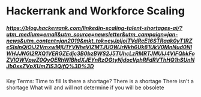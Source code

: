 # Hackerrank and Workforce Scaling
##### https://blog.hackerrank.com/linkedin-scaling-talent-shortages-ai/?utm_medium=email&utm_source=newsletter&utm_campaign=jan-news&utm_content=jan2019&mkt_tok=eyJpIjoiTVdReE16STRaak0yT1RZeSIsInQiOiJ2VmxwMjU1YVNheVlZMTJUOWJrNkh6Uk81UkV0MnNud0NlWHJJNGl2RXQ1VERGZEdjc3B0bzBWS2J5TUhcLzRMRTJMUlJ4VlFQbkFoZVlOWVpwZ0QyOERhWlBhdXJEYnRzOGtyNjdocVphRFdRVThHQ1hSUnNJb0xxZVpXUmZIS3QifQ%3D%3D
Key Terms: 
Time to fill
Is there a shortage?
There is a shortage
There isn't a shortage
What will and will not determine if you will be obsolete
